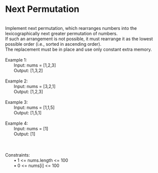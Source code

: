<h1>Next Permutation</h1>
<p><br>
Implement next permutation, which rearranges numbers into the lexicographically next greater permutation of numbers.<br>
If such an arrangement is not possible, it must rearrange it as the lowest possible order (i.e., sorted in ascending order).<br>
The replacement must be in place and use only constant extra memory.<br>
<br> 
Example 1:<br>
&emsp;&emsp;Input: nums = [1,2,3]<br>
&emsp;&emsp;Output: [1,3,2]<br>
<br>
Example 2:<br>
&emsp;&emsp;Input: nums = [3,2,1]<br>
&emsp;&emsp;Output: [1,2,3]<br>
<br>
Example 3:<br>
&emsp;&emsp;Input: nums = [1,1,5]<br>
&emsp;&emsp;Output: [1,5,1]<br>
<br>
Example 4:<br>
&emsp;&emsp;Input: nums = [1]<br>
&emsp;&emsp;Output: [1]<br>
<br>
<br>
<br>
Constraints:<br>
&emsp;&emsp;•	1 <= nums.length <= 100<br>
&emsp;&emsp;•	0 <= nums[i] <= 100<br>
<br></p>
